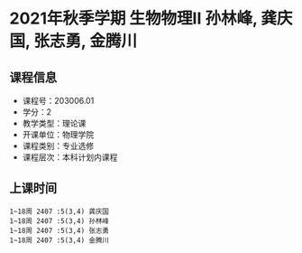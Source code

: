 # 2021年秋季学期 生物物理II 孙林峰, 龚庆国, 张志勇, 金腾川






## 课程信息

- 课程号：203006.01
- 学分：2
- 教学类型：理论课
- 开课单位：物理学院
- 课程类别：专业选修
- 课程层次：本科计划内课程

## 上课时间

```
1~18周 2407 :5(3,4) 龚庆国
1~18周 2407 :5(3,4) 孙林峰
1~18周 2407 :5(3,4) 张志勇
1~18周 2407 :5(3,4) 金腾川
```

